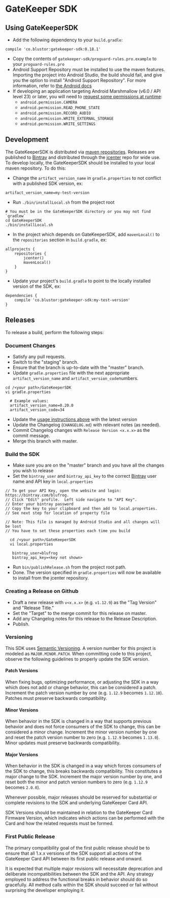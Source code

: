 # GateKeeper SDK

## Using GateKeeperSDK

* Add the following dependency to your `build.gradle`:

```
compile 'co.blustor:gatekeeper-sdk:0.18.1'
```

* Copy the contents of `gatekeeper-sdk/proguard-rules.pro.example` to your `proguard-rules.pro`
* Android Support Repository must be installed to use the maven features. Importing the project into Android Studio, the build should fail, and give you the option to install "Android Support Repository". For more information, refer to [the Android docs](https://developer.android.com/topic/libraries/support-library/setup.html)
* If developing an application targeting Android Marshmallow (v6.0 / API level 23) or later, you will need to [request some permissions at runtime](https://developer.android.com/training/permissions/requesting.html):
    * `android.permission.CAMERA`
    * `android.permission.READ_PHONE_STATE`
    * `android.permission.RECORD_AUDIO`
    * `android.permission.WRITE_EXTERNAL_STORAGE`
    * `android.permission.WRITE_SETTINGS`

## Development

The GateKeeperSDK is distributed via [maven repositories](https://maven.apache.org/guides/introduction/introduction-to-repositories.html).
Releases are published to [Bintray](https://bintray.com/) and distributed through the [jcenter](https://bintray.com/bintray/jcenter)
repo for wide use. To develop locally, the GateKeeperSDK should be installed to your local maven repository.
To do this:

* Change the `artifact_version_name` in `gradle.properties` to not conflict with a published SDK version, ex:

```
artifact_version_name=my-test-version
```

* Run `./bin/installLocal.sh` from the project root
```
# You must be in the GateKeeperSDK directory or you may not find `gradlew`
cd GateKeeperSDK
./bin/installLocal.sh
```
* In the project which depends on GateKeeperSDK, add `mavenLocal()` to the `repositories` section in `build.gradle`, ex:

```
allprojects {
    repositories {
        jcenter()
        mavenLocal()
    }
}
```

* Update your project's `build.gradle` to point to the locally installed version of the SDK, ex:

```
dependencies {
    compile 'co.blustor:gatekeeper-sdk:my-test-version'
}
```

## Releases

To release a build, perform the following steps:

### Document Changes

* Satisfy any pull requests.
* Switch to the "staging" branch.
* Ensure that the branch is up-to-date with the "master" branch.
* Update `gradle.properties` file with the next appropriate `artifact_version_name` and `artifact_version_code`numbers.
```
cd /<your path>/GateKeeperSDK
vi gradle.properties
  
  # Example values:
  artifact_version_name=0.20.0
  artifact_version_code=34
```
* Update the [usage instructions above](#using-gatekeepersdk) with the latest version
* Update the Changelog (`CHANGELOG.md`) with relevant notes (as needed).
* Commit Changelog changes with `Release Version <x.x.x>` as the commit
   message.
* Merge this branch with master.

### Build the SDK

* Make sure you are on the "master" branch and you have all the changes you wish to release
* Set the `bintray_user` and `bintray_api_key` to the correct [Bintray](https://bintray.com/) user name and API key in `local.properties`
```
// To get your API Key, open the website and login: https://bintray.com/blufrog.
// Click "Edit" profile.  Left side navigate to "API Key".
// Enter your bintray password
// Copy the key to your clipboard and then add to local.properties.
// See next step for location of property file

// Note: This file is managed by Android Studio and all changes will be lost
// You have to set these properties each time you build
  
  cd /<your path>/GateKeeperSDK
  vi local.properties

   bintray_user=blufrog
   bintray_api_key=<key not shown>
```
* Run `bin/publishRelease.sh` from the project root path.
* Done. The version specified in `gradle.properties` will now be available to install from the jcenter repository.

### Creating a Release on Github

* Draft a new release with `v<x.x.x>` (e.g. `v1.12.9`) as the "Tag Version" and
   "Release Title."
* Set the "Target" to the merge commit for this release on master.
* Add any Changelog notes for this release to the Release Description.
* Publish.

### Versioning

This SDK uses [Semantic Versioning](http://semver.org/). A version number for
this project is modeled as `MAJOR.MINOR.PATCH`. When committing code to this
project, observe the following guidelines to properly update the SDK version.

#### Patch Versions

When fixing bugs, optimizing performance, or adjusting the SDK in a way which
does not add or change behavior, this can be considered a patch. Increment the
patch version number by one (e.g. `1.12.9` becomes `1.12.10`). Patches must
preserve backwards compatibility.

#### Minor Versions

When behavior in the SDK is changed in a way that supports previous behavior and
does not force consumers of the SDK to change, this can be considered a minor
change. Increment the minor version number by one and reset the patch version
number to zero (e.g. `1.12.9` becomes `1.13.0`). Minor updates must preserve
backwards compatibility.

#### Major Versions

When behavior in the SDK is changed in a way which forces consumers of the SDK
to change, this breaks backwards compatibility. This constitutes a major change
to the SDK. Increment the major version number by one, and reset both the minor
and patch version numbers to zero (e.g. `1.12.9` becomes `2.0.0`).

Whenever possible, major releases should be reserved for substantial or complete
revisions to the SDK and underlying GateKeeper Card API.

SDK Versions should be maintained in relation to the GateKeeper Card Firmware
Version, which indicates which actions can be performed with the Card and how
the related requests must be formed.

### First Public Release

The primary compatibility goal of the first public release should be to ensure
that all 1.x.x versions of the SDK support all actions of the GateKeeper Card
API between its first public release and onward.

It is expected that multiple major revisions will necessitate deprecation and
deliberate incompatibilities between the SDK and the API. Any strategy employed
to address the functional breaks in behavior should do so gracefully. All method
calls within the SDK should succeed or fail without surprising the developer
employing it.
